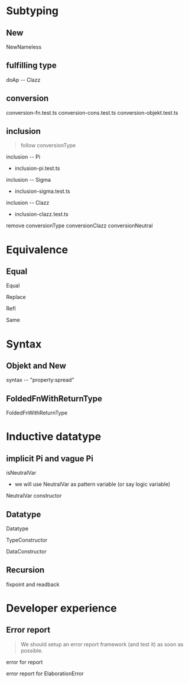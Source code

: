 # Subtyping

## New

NewNameless

## fulfilling type

doAp -- Clazz

## conversion

conversion-fn.test.ts
conversion-cons.test.ts
conversion-objekt.test.ts

## inclusion

> follow conversionType

inclusion -- Pi

- inclusion-pi.test.ts

inclusion -- Sigma

- inclusion-sigma.test.ts

inclusion -- Clazz

- inclusion-clazz.test.ts

remove conversionType conversionClazz conversionNeutral

# Equivalence

## Equal

Equal

Replace

Refl

Same

# Syntax

## Objekt and New

syntax -- "property:spread"

## FoldedFnWithReturnType

FoldedFnWithReturnType

# Inductive datatype

## implicit Pi and vague Pi

isNeutralVar

- we will use NeutralVar as pattern variable (or say logic variable)

NeutralVar constructor

## Datatype

Datatype

TypeConstructor

DataConstructor

## Recursion

fixpoint and readback

# Developer experience

## Error report

> We should setup an error report framework (and test it) as soon as possible.

error for report

error report for ElaborationError
